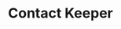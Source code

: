 ---
title: Contact Keeper
startDate: "2019-06-11"
endDate: "2019-06-27"
image: /contactkeeper.png
live: https://secure-woodland-45257.herokuapp.com/
repo: https://github.com/centanomics/contact-keeper-api
---